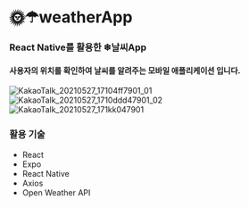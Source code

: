 # 🌞☂weatherApp
### React Native를 활용한 ❄날씨App
#### 사용자의 위치를 확인하여 날씨를 알려주는 모바일 애플리케이션 입니다.

![KakaoTalk_20210527_17104ff7901_01](https://user-images.githubusercontent.com/76463057/119790478-eeb1a900-bf0e-11eb-9a4e-4a43a04b4c57.png)
![KakaoTalk_20210527_1710ddd47901_02](https://user-images.githubusercontent.com/76463057/119790710-1b65c080-bf0f-11eb-90ca-2b263a0621b5.png)
![KakaoTalk_20210527_171kk047901](https://user-images.githubusercontent.com/76463057/119790715-1d2f8400-bf0f-11eb-861c-61253c245523.png)


### 활용 기술
- React
- Expo
- React Native
- Axios
- Open Weather API

